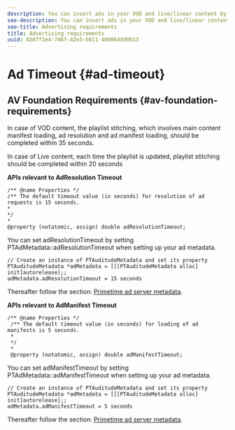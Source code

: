 ```yaml
---
description: You can insert ads in your VOD and live/linear content by using the Adobe Primetime ad decisioning interface.
seo-description: You can insert ads in your VOD and live/linear content by using the Adobe Primetime ad decisioning interface.
seo-title: Advertising requirements
title: Advertising requirements
uuid: 0287f1e4-746f-42e5-b811-409064dd9b13
---
```


# Ad Timeout {#ad-timeout}

## AV Foundation Requirements {#av-foundation-requirements}

In case of VOD content, the playlist stitching, which involves main content manifest loading, ad resolution and ad manifest loading, should be completed within 35 seconds.

In case of Live content, each time the playlist is updated, playlist stitching should be completed within 20 seconds

**APIs relevant to AdResolution Timeout**

```
/** @name Properties */
/** The default timeout value (in seconds) for resolution of ad requests is 15 seconds.
*
*/
*
@property (notatomic, assign) double adResolutionTimeout;
```

You can set adResolutionTimeout by setting PTAdMetadata::adResolutionTimeout when setting up your ad metadata.

```
// Create an instance of PTAuditudeMetadata and set its property
PTAuditudeMetadata *adMetadata = [[[PTAuditudeMetadata alloc] init]autorelease];;
adMetadata.adResolutionTimeout = 15 seconds
```

Thereafter follow the section: [Primetime ad server metadata](../..//tvsdk-3.4-for-ios/ios-3.4-advertising/ios-3.4-primetime-ad-serving-metadata/ios-3.4-primetime-ad-serving-metadata.md).

**APIs relevant to AdManifest Timeout**

```
/** @name Properties */
 /** The default timeout value (in seconds) for loading of ad manifests is 5 seconds.
 *
 */
 *
 @property (notatomic, assign) double adManifestTimeout; 
 ```

You can set adManifestTimeout by setting PTAdMetadata::adManifestTimeout when setting up your ad metadata.


```
// Create an instance of PTAuditudeMetadata and set its property
PTAuditudeMetadata *adMetadata = [[[PTAuditudeMetadata alloc] init]autorelease];;
adMetadata.adManifestTimeout = 5 seconds
```

Thereafter follow the section: [Primetime ad server metadata](../..//tvsdk-3.4-for-ios/ios-3.4-advertising/ios-3.4-primetime-ad-serving-metadata/ios-3.4-primetime-ad-serving-metadata.md).
